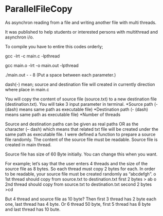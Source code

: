 # ParallelFileCopy

As asynchron reading from a file and writing another file with multi threads.

It was published to help students or interested persons with multithread and asynchron i/o.

To compile you have to entire this codes orderly;

gcc -lrt -c main.c -lpthread

gcc main.o -lrt -o main.out -lpthread

./main.out - - 8 (Put a space between each parameter.)

dash(-) mean; source and destination file will created in currently direction where place in main.c

You will copy the content of source file (source.txt) to a new destination file (destination.txt).
  You will take 3 input parameter in terminal.
*Source path (- (dash) means same path as executable file)
*Destination path (- (dash) means same path as executable file)
*Number of threads

Source and destination paths can be given as real paths OR as the character (– dash) which means that related txt file will be created under the same path as executable file.
I were defined a function to prepare a source file randomly. The content of the source file must be readable. Source file is created in main thread.

Source file has size of 60 Byte initially. You can change this when you want.

For example; let’s say that the user enters 4 threads and the size of the source file as 8 bytes. So each thread must copy 2 bytes for each. In order to be readable, your source file must be created randomly as “abcdefgh”.
o 1st thread should copy from source.txt to destination.txt first 2 bytes > ab
o 2nd thread should copy from source.txt to destination.txt second 2 bytes >cd

But 4 thread and source file as 10 byte?
Then first 3 thread has 2 byte each one, last thread has 4 byte. Or 6 thread 50 byte, first 5 thread has 8 byte and last thread has 10 bute.








